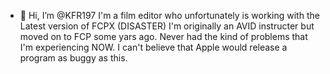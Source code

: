 - 👋 Hi, I’m @KFR197
I'm a film editor who unfortunately is working with the Latest version of FCPX (DISASTER)
I'm originally an AVID instructer but moved on to FCP some yars ago.
Never had the kind of problems that I'm experiencing NOW.
I can't believe that Apple would release a program as buggy as this.
